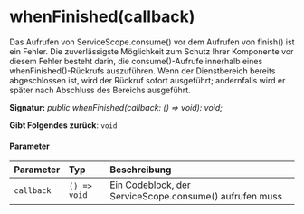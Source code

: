 # <a name="whenfinishedcallback"></a>whenFinished(callback)




Das Aufrufen von ServiceScope.consume() vor dem Aufrufen von finish() ist ein Fehler. Die zuverlässigste Möglichkeit zum Schutz Ihrer Komponente vor diesem Fehler besteht darin, die consume()-Aufrufe innerhalb eines whenFinished()-Rückrufs auszuführen. Wenn der Dienstbereich bereits abgeschlossen ist, wird der Rückruf sofort ausgeführt; andernfalls wird er später nach Abschluss des Bereichs ausgeführt.

**Signatur:** _public whenFinished(callback: () => void): void;_

**Gibt Folgendes zurück**: `void`





#### <a name="parameters"></a>Parameter


| Parameter    | Typ    | Beschreibung |
|:-------------|:---------------|:------------|
| `callback`    | `() => void` | Ein Codeblock, der ServiceScope.consume() aufrufen muss |


